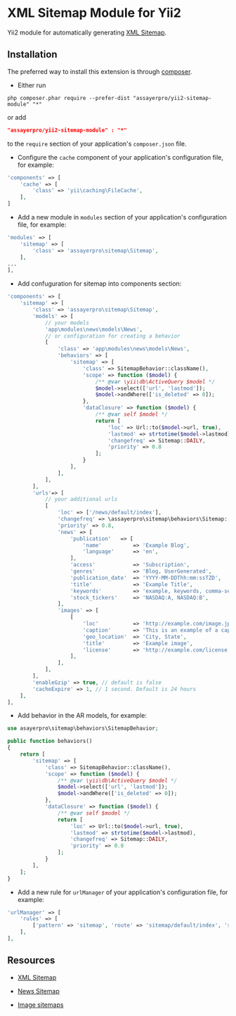 XML Sitemap Module for Yii2
==========================
Yii2 module for automatically generating [XML Sitemap](http://www.sitemaps.org/protocol.html).

Installation
------------
The preferred way to install this extension is through [composer](http://getcomposer.org/download/).

* Either run

```
php composer.phar require --prefer-dist "assayerpro/yii2-sitemap-module" "*"
```

or add

```json
"assayerpro/yii2-sitemap-module" : "*"
```

to the `require` section of your application's `composer.json` file.

* Configure the `cache` component of your application's configuration file, for example:

```php
'components' => [
    'cache' => [
        'class' => 'yii\caching\FileCache',
    ],
]
```

* Add a new module in `modules` section of your application's configuration file, for example:

```php
'modules' => [
    'sitemap' => [
        'class' => 'assayerpro\sitemap\Sitemap',
    ],
...
],
```

* Add confuguration for sitemap into components section:

```php
'components' => [
    'sitemap' => [
        'class' => 'assayerpro\sitemap\Sitemap',
        'models' => [
            // your models
            'app\modules\news\models\News',
            // or configuration for creating a behavior
            [
                'class' => 'app\modules\news\models\News',
                'behaviors' => [
                    'sitemap' => [
                        'class' => SitemapBehavior::className(),
                        'scope' => function ($model) {
                            /** @var \yii\db\ActiveQuery $model */
                            $model->select(['url', 'lastmod']);
                            $model->andWhere(['is_deleted' => 0]);
                        },
                        'dataClosure' => function ($model) {
                            /** @var self $model */
                            return [
                                'loc' => Url::to($model->url, true),
                                'lastmod' => strtotime($model->lastmod),
                                'changefreq' => Sitemap::DAILY,
                                'priority' => 0.8
                            ];
                        }
                    ],
                ],
            ],
        ],
        'urls'=> [
            // your additional urls
            [
                'loc' => ['/news/default/index'],
                'changefreq' => \assayerpro\sitemap\behaviors\Sitemap::DAILY,
                'priority' => 0.8,
                'news' => [
                    'publication'   => [
                        'name'          => 'Example Blog',
                        'language'      => 'en',
                    ],
                    'access'            => 'Subscription',
                    'genres'            => 'Blog, UserGenerated',
                    'publication_date'  => 'YYYY-MM-DDThh:mm:ssTZD',
                    'title'             => 'Example Title',
                    'keywords'          => 'example, keywords, comma-separated',
                    'stock_tickers'     => 'NASDAQ:A, NASDAQ:B',
                ],
                'images' => [
                    [
                        'loc'           => 'http://example.com/image.jpg',
                        'caption'       => 'This is an example of a caption of an image',
                        'geo_location'  => 'City, State',
                        'title'         => 'Example image',
                        'license'       => 'http://example.com/license',
                    ],
                ],
            ],
        ],
        'enableGzip' => true, // default is false
        'cacheExpire' => 1, // 1 second. Default is 24 hours
    ],
],
```

* Add behavior in the AR models, for example:

```php
use asayerpro\sitemap\behaviors\SitemapBehavior;

public function behaviors()
{
    return [
        'sitemap' => [
            'class' => SitemapBehavior::className(),
            'scope' => function ($model) {
                /** @var \yii\db\ActiveQuery $model */
                $model->select(['url', 'lastmod']);
                $model->andWhere(['is_deleted' => 0]);
            },
            'dataClosure' => function ($model) {
                /** @var self $model */
                return [
                    'loc' => Url::to($model->url, true),
                    'lastmod' => strtotime($model->lastmod),
                    'changefreq' => Sitemap::DAILY,
                    'priority' => 0.8
                ];
            }
        ],
    ];
}
```

* Add a new rule for `urlManager` of your application's configuration file, for example:

```php
'urlManager' => [
    'rules' => [
        ['pattern' => 'sitemap', 'route' => 'sitemap/default/index', 'suffix' => '.xml'],
    ],
],
```

Resources
---------
* [XML Sitemap](http://www.sitemaps.org/protocol.html)

* [News Sitemap](https://support.google.com/news/publisher/answer/74288?hl=en)

* [Image sitemaps](https://support.google.com/webmasters/answer/178636?hl=en)
